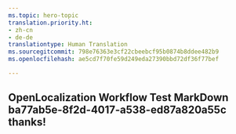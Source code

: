 ```yaml
---
ms.topic: hero-topic
translation.priority.ht:
- zh-cn
- de-de
translationtype: Human Translation
ms.sourcegitcommit: 798e76363e3cf22cbeebcf95b0874b8ddee482b9
ms.openlocfilehash: ae5cd7f70fe59d249eda27390bbd72df36f77bef

---
```

## OpenLocalization Workflow Test MarkDown ba77ab5e-8f2d-4017-a538-ed87a820a55c thanks!



<!--HONumber=Aug16_HO3-->


